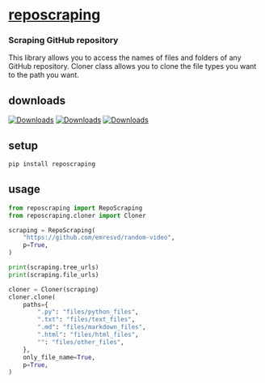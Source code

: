 # [reposcraping](https://pypi.org/project/reposcraping/)
### Scraping GitHub repository
This library allows you to access the names of files and folders of any GitHub repository. Cloner class allows you to clone the file types you want to the path you want.<br>
## downloads
[![Downloads](https://static.pepy.tech/badge/reposcraping)](https://pepy.tech/project/reposcraping) [![Downloads](https://static.pepy.tech/badge/reposcraping/month)](https://pepy.tech/project/reposcraping) [![Downloads](https://static.pepy.tech/badge/reposcraping/week)](https://pepy.tech/project/reposcraping)
## setup
```bash
pip install reposcraping
```
## usage
```python
from reposcraping import RepoScraping
from reposcraping.cloner import Cloner

scraping = RepoScraping(
    "https://github.com/emresvd/random-video",
    p=True,
)

print(scraping.tree_urls)
print(scraping.file_urls)

cloner = Cloner(scraping)
cloner.clone(
    paths={
        ".py": "files/python_files",
        ".txt": "files/text_files",
        ".md": "files/markdown_files",
        ".html": "files/html_files",
        "": "files/other_files",
    },
    only_file_name=True,
    p=True,
)
```
